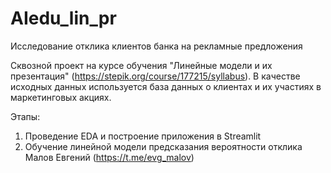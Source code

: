 # AIedu_lin_pr

Исследование отклика клиентов банка на рекламные предложения

Сквозной проект на курсе обучения "Линейные модели и их презентация" (https://stepik.org/course/177215/syllabus).
В качестве исходных данных используется база данных о клиентах и их участиях в маркетинговых акциях.

Этапы:

1. Проведение EDA и построение приложения в Streamlit
2. Обучение линейной модели предсказания вероятности отклика
Малов Евгений (https://t.me/evg_malov)
